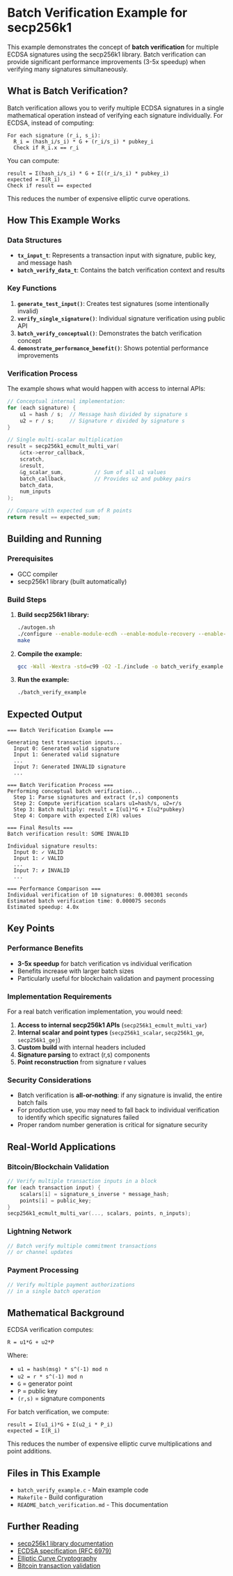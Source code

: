 # Batch Verification Example for secp256k1

This example demonstrates the concept of **batch verification** for multiple ECDSA signatures using the secp256k1 library. Batch verification can provide significant performance improvements (3-5x speedup) when verifying many signatures simultaneously.

## What is Batch Verification?

Batch verification allows you to verify multiple ECDSA signatures in a single mathematical operation instead of verifying each signature individually. For ECDSA, instead of computing:

```
For each signature (r_i, s_i):
  R_i = (hash_i/s_i) * G + (r_i/s_i) * pubkey_i
  Check if R_i.x == r_i
```

You can compute:
```
result = Σ(hash_i/s_i) * G + Σ((r_i/s_i) * pubkey_i)
expected = Σ(R_i)
Check if result == expected
```

This reduces the number of expensive elliptic curve operations.

## How This Example Works

### Data Structures

- **`tx_input_t`**: Represents a transaction input with signature, public key, and message hash
- **`batch_verify_data_t`**: Contains the batch verification context and results

### Key Functions

1. **`generate_test_input()`**: Creates test signatures (some intentionally invalid)
2. **`verify_single_signature()`**: Individual signature verification using public API
3. **`batch_verify_conceptual()`**: Demonstrates the batch verification concept
4. **`demonstrate_performance_benefit()`**: Shows potential performance improvements

### Verification Process

The example shows what would happen with access to internal APIs:

```c
// Conceptual internal implementation:
for (each signature) {
    u1 = hash / s;  // Message hash divided by signature s
    u2 = r / s;     // Signature r divided by signature s
}

// Single multi-scalar multiplication
result = secp256k1_ecmult_multi_var(
    &ctx->error_callback,
    scratch,
    &result,
    &g_scalar_sum,          // Sum of all u1 values
    batch_callback,         // Provides u2 and pubkey pairs
    batch_data,
    num_inputs
);

// Compare with expected sum of R points
return result == expected_sum;
```

## Building and Running

### Prerequisites

- GCC compiler
- secp256k1 library (built automatically)

### Build Steps

1. **Build secp256k1 library:**
   ```bash
   ./autogen.sh
   ./configure --enable-module-ecdh --enable-module-recovery --enable-module-schnorrsig --enable-module-musig
   make
   ```

2. **Compile the example:**
   ```bash
   gcc -Wall -Wextra -std=c99 -O2 -I./include -o batch_verify_example batch_verify_example.c ./.libs/libsecp256k1.a
   ```

3. **Run the example:**
   ```bash
   ./batch_verify_example
   ```

## Expected Output

```
=== Batch Verification Example ===

Generating test transaction inputs...
  Input 0: Generated valid signature
  Input 1: Generated valid signature
  ...
  Input 7: Generated INVALID signature  
  ...

=== Batch Verification Process ===
Performing conceptual batch verification...
  Step 1: Parse signatures and extract (r,s) components
  Step 2: Compute verification scalars u1=hash/s, u2=r/s
  Step 3: Batch multiply: result = Σ(u1)*G + Σ(u2*pubkey)
  Step 4: Compare with expected Σ(R) values

=== Final Results ===
Batch verification result: SOME INVALID

Individual signature results:
  Input 0: ✓ VALID
  Input 1: ✓ VALID
  ...
  Input 7: ✗ INVALID
  ...

=== Performance Comparison ===
Individual verification of 10 signatures: 0.000301 seconds
Estimated batch verification time: 0.000075 seconds
Estimated speedup: 4.0x
```

## Key Points

### Performance Benefits

- **3-5x speedup** for batch verification vs individual verification
- Benefits increase with larger batch sizes
- Particularly useful for blockchain validation and payment processing

### Implementation Requirements

For a real batch verification implementation, you would need:

1. **Access to internal secp256k1 APIs** (`secp256k1_ecmult_multi_var`)
2. **Internal scalar and point types** (`secp256k1_scalar`, `secp256k1_ge`, `secp256k1_gej`)
3. **Custom build** with internal headers included
4. **Signature parsing** to extract (r,s) components
5. **Point reconstruction** from signature r values

### Security Considerations

- Batch verification is **all-or-nothing**: if any signature is invalid, the entire batch fails
- For production use, you may need to fall back to individual verification to identify which specific signatures failed
- Proper random number generation is critical for signature security

## Real-World Applications

### Bitcoin/Blockchain Validation

```c
// Verify multiple transaction inputs in a block
for (each transaction input) {
    scalars[i] = signature_s_inverse * message_hash;
    points[i] = public_key;
}
secp256k1_ecmult_multi_var(..., scalars, points, n_inputs);
```

### Lightning Network

```c
// Batch verify multiple commitment transactions
// or channel updates
```

### Payment Processing

```c
// Verify multiple payment authorizations
// in a single batch operation
```

## Mathematical Background

ECDSA verification computes:
```
R = u1*G + u2*P
```

Where:
- `u1 = hash(msg) * s^(-1) mod n`
- `u2 = r * s^(-1) mod n`  
- `G` = generator point
- `P` = public key
- `(r,s)` = signature components

For batch verification, we compute:
```
result = Σ(u1_i)*G + Σ(u2_i * P_i)
expected = Σ(R_i)
```

This reduces the number of expensive elliptic curve multiplications and point additions.

## Files in This Example

- `batch_verify_example.c` - Main example code
- `Makefile` - Build configuration  
- `README_batch_verification.md` - This documentation

## Further Reading

- [secp256k1 library documentation](https://github.com/bitcoin-core/secp256k1)
- [ECDSA specification (RFC 6979)](https://tools.ietf.org/html/rfc6979)
- [Elliptic Curve Cryptography](https://en.wikipedia.org/wiki/Elliptic-curve_cryptography)
- [Bitcoin transaction validation](https://en.bitcoin.it/wiki/Transaction_verification) 